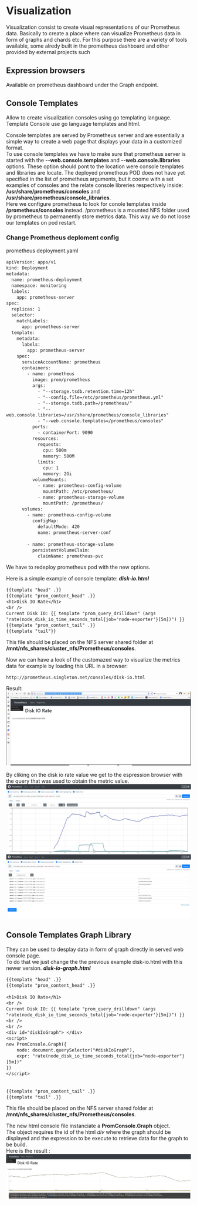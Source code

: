 # Visualization
Visualization consist to create visual representations of our Prometheus data.
Basically to create a place where can visualize Prometheus data in form of graphs and chards etc.
For this purpose there are a variety of tools available, some alredy built in the prometheus dashboard and other provided by external projects such

## Expression browsers
Available on prometheus dashboard under the Graph endpoint.

## Console Templates
Allow to create visualization consoles using go templating language. Template Console use go language templates and html.  

Console templates are served by Prometheus server and are essentially a simple way to create a web page that displays your data in a customized format.  
To use console templates we have to make sure that prometheus server is started with the **--web.console.templates** and **--web.console.libraries** options.
These option should pont to the location were console templates and libraries are locate.
The deployed prometheus POD does not have yet specified in the list of prometheus arguments, but it coome with a set examples of consoles and the relate console libreries respectively inside:  
**/usr/share/prometheus/consoles** and **/usr/share/prometheus/console_libraries**.  
Here we configure prometheus to look for conole templates inside **/prometheus/consoles** instead. /prometheus is a mounted NFS folder used by prometheus to permanently store metrics data.
This way we do not loose our templates on pod restart.

### Change Prometheus deploment config
prometheus deployment.yaml
```
apiVersion: apps/v1
kind: Deployment
metadata:
  name: prometheus-deployment
  namespace: monitoring
  labels:
    app: prometheus-server
spec:
  replicas: 1
  selector:
    matchLabels:
      app: prometheus-server
  template:
    metadata:
      labels:
        app: prometheus-server
    spec:
      serviceAccountName: prometheus
      containers:
        - name: prometheus
          image: prom/prometheus
          args:
            - "--storage.tsdb.retention.time=12h"
            - "--config.file=/etc/prometheus/prometheus.yml"
            - "--storage.tsdb.path=/prometheus/"
            - "--web.console.libraries=/usr/share/prometheus/console_libraries"
            - "--web.console.templates=/prometheus/consoles"
          ports:
            - containerPort: 9090
          resources:
            requests:
              cpu: 500m
              memory: 500M
            limits:
              cpu: 1
              memory: 2Gi
          volumeMounts:
            - name: prometheus-config-volume
              mountPath: /etc/prometheus/
            - name: prometheus-storage-volume
              mountPath: /prometheus/
      volumes:
        - name: prometheus-config-volume
          configMap:
            defaultMode: 420
            name: prometheus-server-conf

        - name: prometheus-storage-volume
          persistentVolumeClaim:
            claimName: prometheus-pvc
```
We have to redeploy prometheus pod with the new options.

Here is a simple example of console template:
***disk-io.html***
```
{{template "head" .}}
{{template "prom_content_head" .}}
<h1>Disk IO Rate</h1>
<br />
Current Disk IO: {{ template "prom_query_drilldown" (args "rate(node_disk_io_time_seconds_total{job='node-exporter'}[5m])") }}
{{template "prom_content_tail" .}}
{{template "tail"}}
```
This file should be placed on the NFS server shared folder at **/mnt/nfs_shares/cluster_nfs/Prometheus/consoles**.

Now we can have a look of the customazed way to visualize the metrics data for example by loading this URL in a browser:
```
http://prometheus.singleton.net/consoles/disk-io.html
```
Result:  
![Template Console Example](../../../doc/TemplateConsoles-01.JPG)

By cliking on the disk io rate value we get to the espression browser with the query that was used to obtain the metric value. 
![Template Console Example](../../../doc/TemplateConsoles-02.JPG)
![Template Console Example](../../../doc/TemplateConsoles-03.JPG)

## Console Templates Graph Library
They can be used to desplay data in form of graph directly in served web console page.  
To do that we just change the the previous example disk-io.html with this newer version. 
***disk-io-graph.html***
```
{{template "head" .}}
{{template "prom_content_head" .}}

<h1>Disk IO Rate</h1>
<br />
Current Disk IO: {{ template "prom_query_drilldown" (args "rate(node_disk_io_time_seconds_total{job='node-exporter'}[5m])") }}
<br />
<br />
<div id="diskIoGraph"> </div>
<script>
new PromConsole.Graph({
    node: document.querySelector("#diskIoGraph"),
    expr: "rate(node_disk_io_time_seconds_total{job="node-exporter"}[5m])"
})
</script>


{{template "prom_content_tail" .}}
{{template "tail" .}}
```
This file should be placed on the NFS server shared folder at **/mnt/nfs_shares/cluster_nfs/Prometheus/consoles**.

The new html console file instanciate a **PromConsole.Graph** object.  
The object requires the id of the html *div* where the graph should be displayed and the expression to be execute to retrieve data for the graph to be build.  
Here is the result : 
![Template Console Example](../../../doc/TemplateConsoles-04.JPG)
